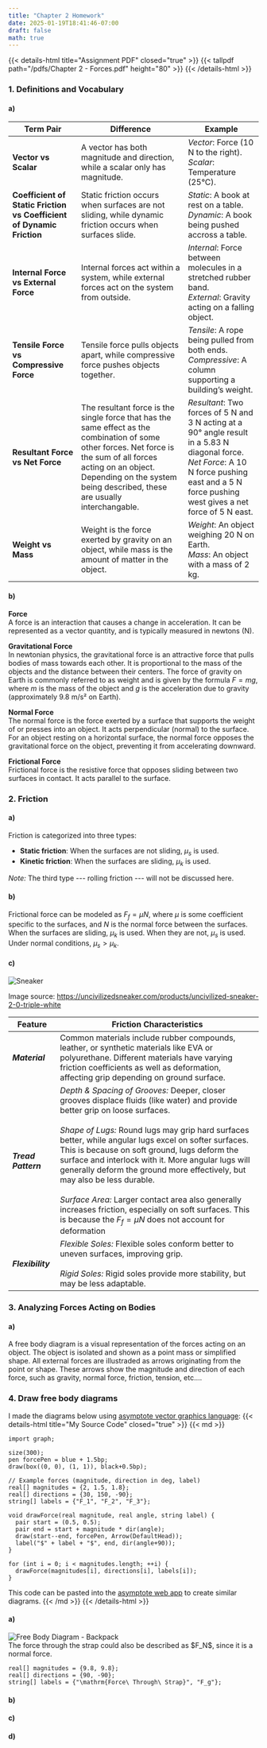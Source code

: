 ```yaml
---
title: "Chapter 2 Homework"
date: 2025-01-19T18:41:46-07:00
draft: false
math: true
---
```


{{< details-html title="Assignment PDF" closed="true" >}}
{{< tallpdf path="/pdfs/Chapter 2 - Forces.pdf" height="80" >}}
{{< /details-html >}}

### 1. Definitions and Vocabulary
#### a)
| Term Pair | Difference | Example |
|-----------|------------|---------|
| **Vector vs Scalar** | A vector has both magnitude and direction, while a scalar only has magnitude. | *Vector*: Force (10 N to the right).<br> *Scalar*: Temperature (25°C). |
| **Coefficient of Static Friction vs Coefficient of Dynamic Friction** | Static friction occurs when surfaces are not sliding, while dynamic friction occurs when surfaces slide. | *Static*: A book at rest on a table.<br> *Dynamic*: A book being pushed accross a table. |
| **Internal Force vs External Force** | Internal forces act within a system, while external forces act on the system from outside. | *Internal*: Force between molecules in a stretched rubber band.<br> *External*: Gravity acting on a falling object. |
| **Tensile Force vs Compressive Force** | Tensile force pulls objects apart, while compressive force pushes objects together. | *Tensile*: A rope being pulled from both ends.<br> *Compressive*: A column supporting a building’s weight. |
| **Resultant Force vs Net Force** | The resultant force is the single force that has the same effect as the combination of some other forces. Net force is the sum of all forces acting on an object. Depending on the system being described, these are usually interchangable. | *Resultant*: Two forces of 5 N and 3 N acting at a 90° angle result in a 5.83 N diagonal force.<br> *Net Force*: A 10 N force pushing east and a 5 N force pushing west gives a net force of 5 N east. |
| **Weight vs Mass** | Weight is the force exerted by gravity on an object, while mass is the amount of matter in the object. | *Weight*: An object weighing 20 N on Earth.<br> *Mass*: An object with a mass of 2 kg. |

#### b)

**Force**  
A force is an interaction that causes a change in acceleration. It can be represented as a vector quantity, and is typically measured in newtons (N).

**Gravitational Force**  
In newtonian physics, the gravitational force is an attractive force that pulls bodies of mass towards each other. It is proportional to the mass of the objects and the distance between their centers. The force of gravity on Earth is commonly referred to as weight and is given by the formula $F = mg$, where $m$ is the mass of the object and $g$ is the acceleration due to gravity (approximately 9.8 m/s² on Earth).

**Normal Force**  
The normal force is the force exerted by a surface that supports the weight of or presses into an object. It acts perpendicular (normal) to the surface. For an object resting on a horizontal surface, the normal force opposes the gravitational force on the object, preventing it from accelerating downward.

**Frictional Force**  
Frictional force is the resistive force that opposes sliding between two surfaces in contact. It acts parallel to the surface.

### 2. Friction

#### a)
Friction is categorized into three types:
- **Static friction**: When the surfaces are not sliding, $\mu_s$ is used.
- **Kinetic friction**: When the surfaces are sliding, $\mu_k$ is used.

*Note:* The third type --- rolling friction --- will not be discussed here.

#### b)
Frictional force can be modeled as $F_f = \mu N$, where $\mu$ is some coefficient specific to the surfaces, and $N$ is the normal force between the surfaces. When the surfaces are sliding, $\mu_k$ is used. When they are not, $\mu_s$ is used. Under normal conditions, $\mu_s > \mu_k$.

#### c)

<div class="w-48">
  <img src="https://uncivilizedsneaker.com/cdn/shop/files/allwhite-i.jpg?v=1716499668&width=1100" alt="Sneaker" class="w-full mb-0">
  <p class="text-xs text-center mt-0">Image source: <a href="https://uncivilizedsneaker.com/products/uncivilized-sneaker-2-0-triple-white" target="_blank" class="text-blue-500">https://uncivilizedsneaker.com/products/uncivilized-sneaker-2-0-triple-white</a></p>
</div>

| **Feature** | **Friction Characteristics** |
|---|---|
| ***Material*** | Common materials include rubber compounds, leather, or synthetic materials like EVA or polyurethane. Different materials have varying friction coefficients as well as deformation, affecting grip depending on ground surface. |
| ***Tread Pattern*** | *Depth & Spacing of Grooves:* Deeper, closer grooves displace fluids (like water) and provide better grip on loose surfaces.<br><br> *Shape of Lugs:* Round lugs may grip hard surfaces better, while angular lugs excel on softer surfaces. This is because on soft ground, lugs deform the surface and interlock with it. More angular lugs will generally deform the ground more effectively, but may also be less durable.<br><br> *Surface Area:* Larger contact area also generally increases friction, especially on soft surfaces. This is because the $F_f = \mu N$ does not account for deformation |
| ***Flexibility*** | *Flexible Soles:* Flexible soles conform better to uneven surfaces, improving grip.<br><br> *Rigid Soles:* Rigid soles provide more stability, but may be less adaptable. |

### 3. Analyzing Forces Acting on Bodies

#### a)
A free body diagram is a visual representation of the forces acting on an object. The object is isolated and shown as a point mass or simplified shape. All external forces are illustraded as arrows originating from the point or shape. These arrows show the magnitude and direction of each force, such as gravity, normal force, friction, tension, etc....

### 4. Draw free body diagrams

I made the diagrams below using [asymptote vector graphics language](https://asymptote.sourceforge.io/):
{{< details-html title="My Source Code" closed="true" >}}
{{< md >}}
```
import graph;

size(300);
pen forcePen = blue + 1.5bp;
draw(box((0, 0), (1, 1)), black+0.5bp);

// Example forces (magnitude, direction in deg, label)
real[] magnitudes = {2, 1.5, 1.8};
real[] directions = {30, 150, -90};
string[] labels = {"F_1", "F_2", "F_3"};

void drawForce(real magnitude, real angle, string label) {
  pair start = (0.5, 0.5);
  pair end = start + magnitude * dir(angle);
  draw(start--end, forcePen, Arrow(DefaultHead));
  label("$" + label + "$", end, dir(angle+90));
}

for (int i = 0; i < magnitudes.length; ++i) {
  drawForce(magnitudes[i], directions[i], labels[i]);
}
```
This code can be pasted into the [asymptote web app](http://asymptote.ualberta.ca/) to create similar diagrams.
{{< /md >}}
{{< /details-html >}}

#### a)
<div class="bg-white rounded-lg float-left mr-4">
    <img src="/images/hw2-4-a.svg" alt="Free Body Diagram - Backpack">
</div>
The force through the strap could also be described as $F_N$, since it is a normal force.

```
real[] magnitudes = {9.8, 9.8};
real[] directions = {90, -90};
string[] labels = {"\mathrm{Force\ Through\ Strap}", "F_g"};
```
<div class="clear-both"></div>

#### b)

#### c)

#### d)

